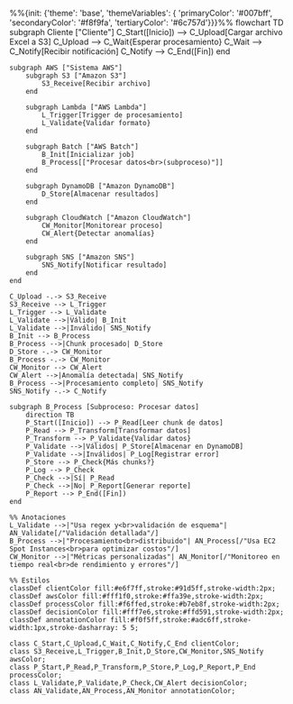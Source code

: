%%{init: {'theme': 'base', 'themeVariables': { 'primaryColor': '#007bff', 'secondaryColor': '#f8f9fa', 'tertiaryColor': '#6c757d'}}}%%
flowchart TD
    subgraph Cliente ["Cliente"]
        C_Start([Inicio]) --> C_Upload[Cargar archivo Excel a S3]
        C_Upload --> C_Wait{Esperar procesamiento}
        C_Wait --> C_Notify[Recibir notificación]
        C_Notify --> C_End([Fin])
    end

    subgraph AWS ["Sistema AWS"]
        subgraph S3 ["Amazon S3"]
            S3_Receive[Recibir archivo]
        end

        subgraph Lambda ["AWS Lambda"]
            L_Trigger[Trigger de procesamiento]
            L_Validate{Validar formato}
        end

        subgraph Batch ["AWS Batch"]
            B_Init[Inicializar job]
            B_Process[["Procesar datos<br>(subproceso)"]]
        end

        subgraph DynamoDB ["Amazon DynamoDB"]
            D_Store[Almacenar resultados]
        end

        subgraph CloudWatch ["Amazon CloudWatch"]
            CW_Monitor[Monitorear proceso]
            CW_Alert{Detectar anomalías}
        end

        subgraph SNS ["Amazon SNS"]
            SNS_Notify[Notificar resultado]
        end
    end

    C_Upload -.-> S3_Receive
    S3_Receive --> L_Trigger
    L_Trigger --> L_Validate
    L_Validate -->|Válido| B_Init
    L_Validate -->|Inválido| SNS_Notify
    B_Init --> B_Process
    B_Process -->|Chunk procesado| D_Store
    D_Store -.-> CW_Monitor
    B_Process -.-> CW_Monitor
    CW_Monitor --> CW_Alert
    CW_Alert -->|Anomalía detectada| SNS_Notify
    B_Process -->|Procesamiento completo| SNS_Notify
    SNS_Notify -.-> C_Notify

    subgraph B_Process [Subproceso: Procesar datos]
        direction TB
        P_Start([Inicio]) --> P_Read[Leer chunk de datos]
        P_Read --> P_Transform[Transformar datos]
        P_Transform --> P_Validate{Validar datos}
        P_Validate -->|Válidos| P_Store[Almacenar en DynamoDB]
        P_Validate -->|Inválidos| P_Log[Registrar error]
        P_Store --> P_Check{Más chunks?}
        P_Log --> P_Check
        P_Check -->|Sí| P_Read
        P_Check -->|No| P_Report[Generar reporte]
        P_Report --> P_End([Fin])
    end

    %% Anotaciones
    L_Validate -->|"Usa regex y<br>validación de esquema"| AN_Validate[/"Validación detallada"/]
    B_Process -->|"Procesamiento<br>distribuido"| AN_Process[/"Usa EC2 Spot Instances<br>para optimizar costos"/]
    CW_Monitor -->|"Métricas personalizadas"| AN_Monitor[/"Monitoreo en tiempo real<br>de rendimiento y errores"/]

    %% Estilos
    classDef clientColor fill:#e6f7ff,stroke:#91d5ff,stroke-width:2px;
    classDef awsColor fill:#fff1f0,stroke:#ffa39e,stroke-width:2px;
    classDef processColor fill:#f6ffed,stroke:#b7eb8f,stroke-width:2px;
    classDef decisionColor fill:#fff7e6,stroke:#ffd591,stroke-width:2px;
    classDef annotationColor fill:#f0f5ff,stroke:#adc6ff,stroke-width:1px,stroke-dasharray: 5 5;

    class C_Start,C_Upload,C_Wait,C_Notify,C_End clientColor;
    class S3_Receive,L_Trigger,B_Init,D_Store,CW_Monitor,SNS_Notify awsColor;
    class P_Start,P_Read,P_Transform,P_Store,P_Log,P_Report,P_End processColor;
    class L_Validate,P_Validate,P_Check,CW_Alert decisionColor;
    class AN_Validate,AN_Process,AN_Monitor annotationColor;